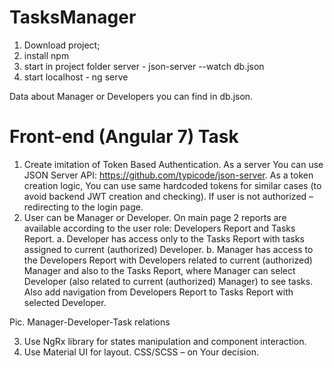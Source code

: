 # TasksManager
  1. Download project;
  2. install npm
  3. start in project folder server - json-server --watch db.json
  4. start localhost - ng serve
  
  Data about Manager or Developers you can find in db.json.

# Front-end (Angular 7) Task

1. Create imitation of Token Based Authentication. As a server You can use JSON Server API: https://github.com/typicode/json-server. As a token creation logic, You can use same hardcoded tokens for similar cases (to avoid backend JWT creation and checking). If user is not authorized – redirecting to the login page.
2. User can be Manager or Developer. On main page 2 reports are available according to the user role: Developers Report and Tasks Report.
a. Developer has access only to the Tasks Report with tasks assigned to current (authorized) Developer.
b. Manager has access to the Developers Report with Developers related to current (authorized) Manager and also to the Tasks Report, where Manager can select Developer (also related to current (authorized) Manager) to see tasks. Also add navigation from Developers Report to Tasks Report with selected Developer. 


Pic. Manager-Developer-Task relations

3. Use NgRx library for states manipulation and component interaction.
4. Use Material UI for layout. CSS/SCSS – on Your decision.
